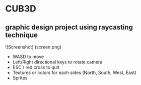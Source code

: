 # CUB3D
## graphic design project using raycasting technique

![Screenshot] (screen.png)

* WASD to move
* Left/Right directional keys to rotate camera
* ESC / red cross to quit
* Textures or colors for each sides (North, South, West, East)
* Sprites

